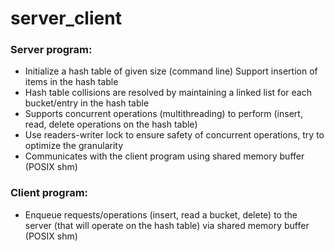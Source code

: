 # server_client

### Server program:
- Initialize a hash table of given size (command line)
Support insertion of items in the hash table
- Hash table collisions are resolved by maintaining a linked list for
  each bucket/entry in the hash
  table
- Supports concurrent operations (multithreading) to perform (insert,
  read, delete operations on
  the hash table)
- Use readers-writer lock to ensure safety of concurrent operations, try
  to optimize the
  granularity
- Communicates with the client program using shared memory buffer (POSIX
  shm)

### Client program:
- Enqueue requests/operations (insert, read a bucket, delete) to the
  server (that will operate on
  the hash table) via shared memory buffer (POSIX shm)